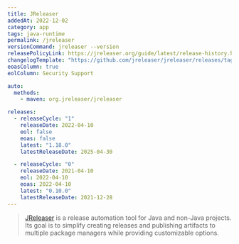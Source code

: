 ```yaml
---
title: JReleaser
addedAt: 2022-12-02
category: app
tags: java-runtime
permalink: /jreleaser
versionCommand: jreleaser --version
releasePolicyLink: https://jreleaser.org/guide/latest/release-history.html
changelogTemplate: "https://github.com/jreleaser/jreleaser/releases/tag/v__LATEST__"
eoasColumn: true
eolColumn: Security Support

auto:
  methods:
    - maven: org.jreleaser/jreleaser

releases:
  - releaseCycle: "1"
    releaseDate: 2022-04-10
    eol: false
    eoas: false
    latest: "1.18.0"
    latestReleaseDate: 2025-04-30

  - releaseCycle: "0"
    releaseDate: 2021-04-10
    eol: 2022-04-10
    eoas: 2022-04-10
    latest: "0.10.0"
    latestReleaseDate: 2021-12-28
---
```


> [JReleaser](https://jreleaser.org/) is a release automation tool for Java and non-Java projects.
> Its goal is to simplify creating releases and publishing artifacts to multiple package
> managers while providing customizable options.
